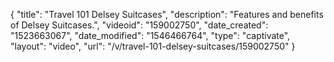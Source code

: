{
    "title": "Travel 101 Delsey Suitcases",
    "description": "Features and benefits of Delsey Suitcases.",
    "videoid": "159002750",
    "date_created": "1523663067",
    "date_modified": "1546466764",
    "type": "captivate",
    "layout": "video",
    "url": "\/v\/travel-101-delsey-suitcases\/159002750"
}